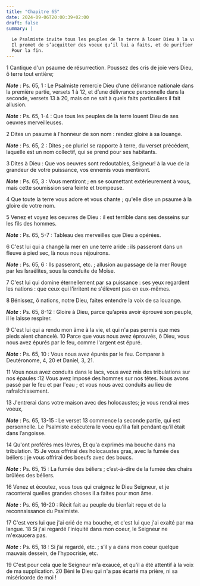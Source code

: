 ```yaml
---
title: "Chapitre 65"
date: 2024-09-06T20:00:39+02:00
draft: false
summary: |
  
  Le Psalmiste invite tous les peuples de la terre à louer Dieu à la vue des merveilles de sa puissance.
  Il promet de s’acquitter des voeux qu’il lui a faits, et de purifier son coeur de toute attache au péché.
  Pour la fin.
---
```



1 Cantique d'un psaume de résurrection. Poussez des cris de joie vers Dieu, ô terre tout entière;

***Note*** :  Ps. 65, 1 : Le Psalmiste remercie Dieu d’une délivrance nationale dans la première partie, versets 1 à 12, et d’une délivrance personnelle dans la seconde, versets 13 à 20, mais on ne sait à quels faits particuliers il fait allusion.

***Note*** :  Ps. 65, 1-4 : Que tous les peuples de la terre louent Dieu de ses oeuvres merveilleuses.


2 Dites un psaume à l'honneur de son nom : rendez gloire à sa louange.

***Note*** :  Ps. 65, 2 : Dites ; ce pluriel se rapporte à terre, du verset précédent, laquelle est un nom collectif, qui se prend pour ses habitants.

3 Dites à Dieu : Que vos oeuvres sont redoutables, Seigneur! à la vue de la grandeur de votre puissance, vos ennemis vous mentiront.

***Note*** :  Ps. 65, 3 : Vous mentiront ; en se soumettant extérieurement à vous, mais cette soumission sera feinte et trompeuse.

4 Que toute la terre vous adore et vous chante ; qu'elle dise un psaume à la gloire de votre nom.


5 Venez et voyez les oeuvres de Dieu : il est terrible dans ses desseins sur les fils des hommes.

***Note*** :  Ps. 65, 5-7 : Tableau des merveilles que Dieu a opérées.

6 C'est lui qui a changé la mer en une terre aride : ils passeront dans un fleuve à pied sec, là nous nous réjouirons.

***Note*** :  Ps. 65, 6 : Ils passeront, etc. ; allusion au passage de la mer Rouge par les Israélites, sous la conduite de Moïse.

7 C'est lui qui domine éternellement par sa puissance : ses yeux regardent les nations : que ceux qui l'irritent ne s'élèvent pas en eux-mêmes.


8 Bénissez, ô nations, notre Dieu, faites entendre la voix de sa louange.

***Note*** :  Ps. 65, 8-12 : Gloire à Dieu, parce qu’après avoir éprouvé son peuple, il le laisse respirer.

9 C'est lui qui a rendu mon âme à la vie, et qui n'a pas permis que mes pieds aient chancelé. 10 Parce que vous nous avez éprouvés, ô Dieu, vous nous avez épurés par le feu, comme l'argent est épuré.

***Note*** :  Ps. 65, 10 : Vous nous avez épurés par le feu. Comparer à Deutéronome, 4, 20 et Daniel, 3, 21.

11 Vous nous avez conduits dans le lacs, vous avez mis des tribulations sur nos épaules :12 Vous avez imposé des hommes sur nos têtes. Nous avons passé par le feu et par l'eau ; et vous nous avez conduits au lieu de rafraîchissement.


13 J'entrerai dans votre maison avec des holocaustes; je vous rendrai mes voeux,

***Note*** :  Ps. 65, 13-15 : Le verset 13 commence la seconde partie, qui est personnelle. Le Psalmiste exécutera le voeu qu’il a fait pendant qu’il était dans l’angoisse.

14 Qu'ont proférés mes lèvres, Et qu'a exprimés ma bouche dans ma tribulation. 15 Je vous offrirai des holocaustes gras, avec la fumée des béliers : je vous offrirai des boeufs avec des boucs.

***Note*** :  Ps. 65, 15 : La fumée des béliers ; c’est-à-dire de la fumée des chairs brûlées des béliers.


16 Venez et écoutez, vous tous qui craignez le Dieu Seigneur, et je raconterai quelles grandes choses il a faites pour mon âme.

***Note*** :  Ps. 65, 16-20 : Récit fait au peuple du bienfait reçu et de la reconnaissance du Psalmiste.

17 C'est vers lui que j'ai crié de ma bouche, et c'est lui que j'ai exalté par ma langue. 18 Si j'ai regardé l'iniquité dans mon coeur, le Seigneur ne m'exaucera pas.

***Note*** :  Ps. 65, 18 : Si j’ai regardé, etc. ; s’il y a dans mon coeur quelque mauvais dessein, de l’hypocrisie, etc.

19 C'est pour cela que le Seigneur m'a exaucé, et qu'il a été attentif à la voix de ma supplication. 20 Béni le Dieu qui n'a pas écarté ma prière, ni sa miséricorde de moi !

